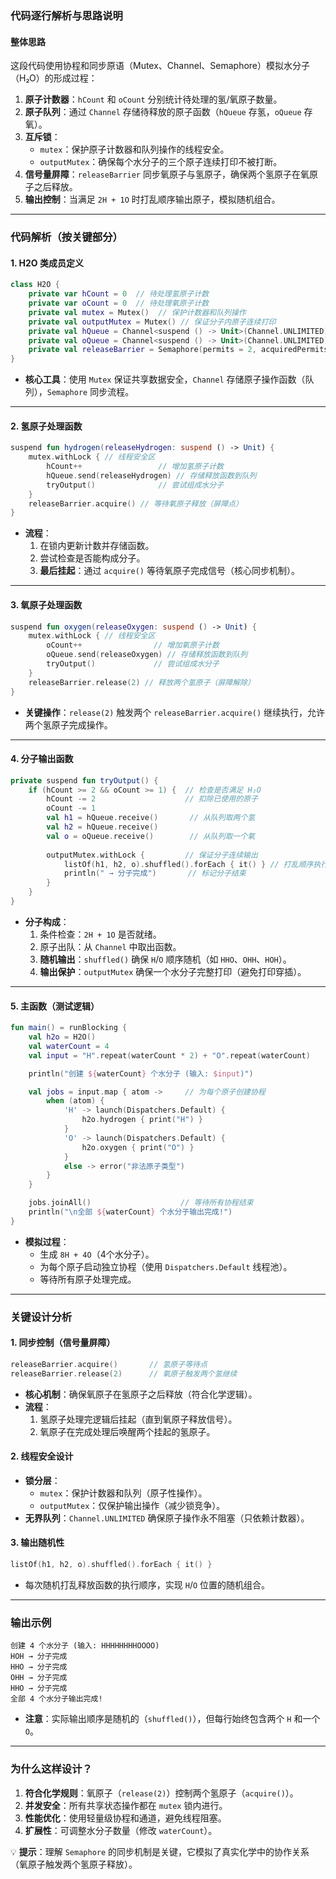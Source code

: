### 代码逐行解析与思路说明

#### 整体思路
这段代码使用协程和同步原语（Mutex、Channel、Semaphore）模拟水分子（H₂O）的形成过程：
1. **原子计数器**：`hCount` 和 `oCount` 分别统计待处理的氢/氧原子数量。
2. **原子队列**：通过 `Channel` 存储待释放的原子函数（`hQueue` 存氢，`oQueue` 存氧）。
3. **互斥锁**：
    - `mutex`：保护原子计数器和队列操作的线程安全。
    - `outputMutex`：确保每个水分子的三个原子连续打印不被打断。
4. **信号量屏障**：`releaseBarrier` 同步氧原子与氢原子，确保两个氢原子在氧原子之后释放。
5. **输出控制**：当满足 `2H + 1O` 时打乱顺序输出原子，模拟随机组合。

---

### 代码解析（按关键部分）

#### 1. H2O 类成员定义
```kotlin
class H2O {
    private var hCount = 0  // 待处理氢原子计数
    private var oCount = 0  // 待处理氧原子计数
    private val mutex = Mutex()  // 保护计数器和队列操作
    private val outputMutex = Mutex() // 保证分子内原子连续打印
    private val hQueue = Channel<suspend () -> Unit>(Channel.UNLIMITED) // 氢原子释放函数队列
    private val oQueue = Channel<suspend () -> Unit>(Channel.UNLIMITED) // 氧原子释放函数队列
    private val releaseBarrier = Semaphore(permits = 2, acquiredPermits = 0) // 同步信号量
}
```
- **核心工具**：使用 `Mutex` 保证共享数据安全，`Channel` 存储原子操作函数（队列），`Semaphore` 同步流程。

---

#### 2. 氢原子处理函数
```kotlin
suspend fun hydrogen(releaseHydrogen: suspend () -> Unit) {
    mutex.withLock { // 线程安全区
        hCount++                 // 增加氢原子计数
        hQueue.send(releaseHydrogen) // 存储释放函数到队列
        tryOutput()              // 尝试组成水分子
    }
    releaseBarrier.acquire() // 等待氧原子释放（屏障点）
}
```
- **流程**：
    1. 在锁内更新计数并存储函数。
    2. 尝试检查是否能构成分子。
    3. **最后挂起**：通过 `acquire()` 等待氧原子完成信号（核心同步机制）。

---

#### 3. 氧原子处理函数
```kotlin
suspend fun oxygen(releaseOxygen: suspend () -> Unit) {
    mutex.withLock { // 线程安全区
        oCount++                // 增加氧原子计数
        oQueue.send(releaseOxygen) // 存储释放函数到队列
        tryOutput()             // 尝试组成水分子
    }
    releaseBarrier.release(2) // 释放两个氢原子（屏障解除）
}
```
- **关键操作**：`release(2)` 触发两个 `releaseBarrier.acquire()` 继续执行，允许两个氢原子完成操作。

---

#### 4. 分子输出函数
```kotlin
private suspend fun tryOutput() {
    if (hCount >= 2 && oCount >= 1) {  // 检查是否满足 H₂O
        hCount -= 2                    // 扣除已使用的原子
        oCount -= 1
        val h1 = hQueue.receive()       // 从队列取两个氢
        val h2 = hQueue.receive()
        val o = oQueue.receive()        // 从队列取一个氧
        
        outputMutex.withLock {         // 保证分子连续输出
            listOf(h1, h2, o).shuffled().forEach { it() } // 打乱顺序执行
            println(" → 分子完成")       // 标记分子结束
        }
    }
}
```
- **分子构成**：
    1. 条件检查：`2H + 1O` 是否就绪。
    2. 原子出队：从 `Channel` 中取出函数。
    3. **随机输出**：`shuffled()` 确保 `H`/`O` 顺序随机（如 `HHO`、`OHH`、`HOH`）。
    4. **输出保护**：`outputMutex` 确保一个水分子完整打印（避免打印穿插）。

---

#### 5. 主函数（测试逻辑）
```kotlin
fun main() = runBlocking {
    val h2o = H2O()
    val waterCount = 4
    val input = "H".repeat(waterCount * 2) + "O".repeat(waterCount)

    println("创建 ${waterCount} 个水分子 (输入: $input)")

    val jobs = input.map { atom ->     // 为每个原子创建协程
        when (atom) {
            'H' -> launch(Dispatchers.Default) { 
                h2o.hydrogen { print("H") } 
            }
            'O' -> launch(Dispatchers.Default) { 
                h2o.oxygen { print("O") } 
            }
            else -> error("非法原子类型")
        }
    }

    jobs.joinAll()                    // 等待所有协程结束
    println("\n全部 ${waterCount} 个水分子输出完成!")
}
```
- **模拟过程**：
    - 生成 `8H + 4O`（4个水分子）。
    - 为每个原子启动独立协程（使用 `Dispatchers.Default` 线程池）。
    - 等待所有原子处理完成。

---

### 关键设计分析
#### 1. 同步控制（信号量屏障）
```kotlin
releaseBarrier.acquire()       // 氢原子等待点
releaseBarrier.release(2)      // 氧原子触发两个氢继续
```
- **核心机制**：确保氧原子在氢原子之后释放（符合化学逻辑）。
- **流程**：
    1. 氢原子处理完逻辑后挂起（直到氧原子释放信号）。
    2. 氧原子在完成处理后唤醒两个挂起的氢原子。

#### 2. 线程安全设计
- **锁分层**：
    - `mutex`：保护计数器和队列（原子性操作）。
    - `outputMutex`：仅保护输出操作（减少锁竞争）。
- **无界队列**：`Channel.UNLIMITED` 确保原子操作永不阻塞（只依赖计数器）。

#### 3. 输出随机性
```kotlin
listOf(h1, h2, o).shuffled().forEach { it() } 
```
- 每次随机打乱释放函数的执行顺序，实现 `H`/`O` 位置的随机组合。

---

### 输出示例
```
创建 4 个水分子 (输入: HHHHHHHHOOOO)
HOH → 分子完成
HHO → 分子完成
OHH → 分子完成
HHO → 分子完成
全部 4 个水分子输出完成!
```
- **注意**：实际输出顺序是随机的（`shuffled()`），但每行始终包含两个 `H` 和一个 `O`。

---

### 为什么这样设计？
1. **符合化学规则**：氧原子（`release(2)`）控制两个氢原子（`acquire()`）。
2. **并发安全**：所有共享状态操作都在 `mutex` 锁内进行。
3. **性能优化**：使用轻量级协程和通道，避免线程阻塞。
4. **扩展性**：可调整水分子数量（修改 `waterCount`）。

💡 **提示**：理解 `Semaphore` 的同步机制是关键，它模拟了真实化学中的协作关系（氧原子触发两个氢原子释放）。
